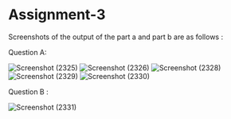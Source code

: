 # Assignment-3

Screenshots of the output of the part a and part b are as follows : 

Question A:

![Screenshot (2325)](https://user-images.githubusercontent.com/95729870/215265462-b1ed9017-b0c4-4c41-b4c2-9180d1d22626.png)
![Screenshot (2326)](https://user-images.githubusercontent.com/95729870/215265464-8bf6224d-b3ec-47f1-9791-ad8ad963c7d5.png)
![Screenshot (2328)](https://user-images.githubusercontent.com/95729870/215265469-00ee41c2-cc51-4ec3-828a-c5cfab7d2e8e.png)
![Screenshot (2329)](https://user-images.githubusercontent.com/95729870/215265473-aa05859d-fa76-442d-b9cc-36d595cd0807.png)
![Screenshot (2330)](https://user-images.githubusercontent.com/95729870/215265483-730f8887-52e4-4df1-b752-a04a3488b4c7.png)

Question B :
 
![Screenshot (2331)](https://user-images.githubusercontent.com/95729870/215265485-aad9b744-6942-4ccf-b740-5ce5d92d6ac2.png)
